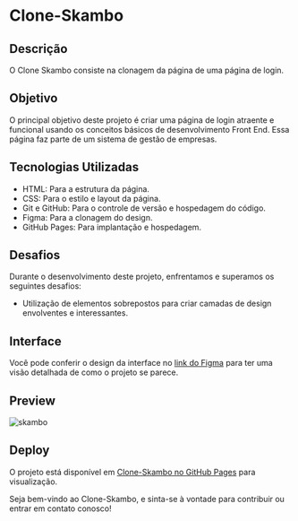 # Clone-Skambo

## Descrição

O Clone Skambo consiste na clonagem da página de uma página de login.

## Objetivo

O principal objetivo deste projeto é criar uma página de login atraente e funcional usando os conceitos básicos de desenvolvimento Front End. Essa página faz parte de um sistema de gestão de empresas.

## Tecnologias Utilizadas

- HTML: Para a estrutura da página.
- CSS: Para o estilo e layout da página.
- Git e GitHub: Para o controle de versão e hospedagem do código.
- Figma: Para a clonagem do design.
- GitHub Pages: Para implantação e hospedagem.

## Desafios

Durante o desenvolvimento deste projeto, enfrentamos e superamos os seguintes desafios:

- Utilização de elementos sobrepostos para criar camadas de design envolventes e interessantes.

## Interface

Você pode conferir o design da interface no [link do Figma](https://www.figma.com/community/file/1068313361427172435/formulario-de-registro) para ter uma visão detalhada de como o projeto se parece.

## Preview

![skambo](https://github.com/f5-nascimento/Clone-Skambo/assets/28812188/f442eec5-f51b-4cde-a56b-c5d5f15bfe02)

## Deploy

O projeto está disponível em [Clone-Skambo no GitHub Pages](https://f5-nascimento.github.io/Clone-Skambo/) para visualização.

Seja bem-vindo ao Clone-Skambo, e sinta-se à vontade para contribuir ou entrar em contato conosco!
